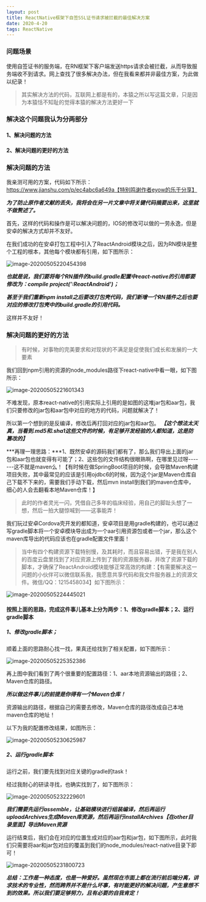 ```yaml
---
layout: post
title: ReactNative框架下自签SSL证书请求被拦截的最佳解决方案
date: 2020-4-20
tags: ReactNative   
---
```


### 问题场景

​使用自签证书的服务端，在RN框架下客户端发送https请求会被拦截，从而导致服务端收不到请求。网上查找了很多解决办法，但在我看来都并非最佳方案，为此做以纪录！

>其实解决方法的代码，互联网上都是有的，本猿之所以写这篇文章，只是因为本猿恬不知耻的觉得本猿的解决方法更好一下

### 解决这个问题我认为分两部分

#### 1、解决问题的方法

#### 2、解决问题的更好的方法

### 解决问题的方法

我亲测可用的方案，代码如下所示：https://www.jianshu.com/p/ec4abc6a649a【特别鸣谢作者eyow的乐于分享】

***为了防止原作者文献的丢失，我将会在另一片文章中将关键代码摘要出来，这里就不做赘述了。***

首先，这样的代码和操作是可以解决问题的，IOS的修改可以做的一劳永逸，但是安卓的解决方式却并不友好。

在我们成功的在安卓打包工程中引入了ReactAndroid模块之后，因为RN模块是整个工程的根本，其他每个模块都有引用，如下图所示：

![image-20200505220454398](https://mashaojie.club/download/source/typora-user-images/image-20200505220454398.png)

***也就是说，我们要将每个RN插件的build.gradle配置中react-native的引用都要修改为：compile project(':ReactAndroid')；***

***甚至于我们重新npm install之后要改打包壳代码，我们新增一个RN插件之后也要对应的修改打包壳中的build.gradle的引用代码。***

这样并不友好！

### 解决问题的更好的方法

> 有时候，对事物的完美要求和对现状的不满足是促使我们成长和发展的一大要素

我们回到npm引用的资源的node_modules路径下react-native中看一眼，如下图所示：

![image-20200505221601343](https://mashaojie.club/download/source/typora-user-images/image-20200505221601343.png)

不难发现，原本react-native的引用实际上引用的是如图的这堆jar包和aar包，我们只要修改的jar包和aar包中对应的地方的代码，问题就解决了！

所以第一个想到的是反编译，修改后再打回对应的jar包和aar包。
***【这个想法太天真，当看到.md5和.sha1这些文件的时候，有足够开发经验的人都知道，这是防篡改的】***

***再理一理思路：***1、既然安卓的源码我们都有了，那么我们导出上面的jar包和aar包也就变得有可能了；2、这些包的文件结构很眼熟啊，在哪里见过呀-------这不就是maven么！【有时候在做SpringBoot项目的时候，会导致Maven构建项目失败，其中最常见的应该是引用ojdbc6的时候，因为这个jar是Maven仓库自己下载不下来的，需要我们手动下载，然后mvn install到我们的maven仓库中，细心的人会去翻看本地Maven仓库！】

> 此时的作者灵光一闪，凭借自己多年的临床经验，用自己的脚趾头想了一想，然后一拍大腿惊喊到——这事能弄！

我们玩过安卓Cordova壳开发的都知道，安卓项目是用gradle构建的，也可以通过写gradle脚本将一个安卓模块导出成为一个aar引用资源包或者一个jar，那么这个maven库导出的代码应该也在gradle配置文件里面！

> 当中有四个构建资源下载特别慢，及其耗时，而且容易出错，于是我在别人的百度云盘里找到了对应资源上传到了我的资源服务器，并改了资源下载的脚本，才确保了ReactAndroid模块能够正常高效的构建：【有需要解决这一问题的小伙伴可以微信联系我，我愿意共享代码和我文件服务器上的资源文件。微信/QQ：1215458034】如下图所示：

![image-20200505224445021](https://mashaojie.club/download/source/typora-user-images/image-20200505224445021.png)

#### 按照上面的思路，完成这件事儿基本上分为两步：1、修改gradle脚本；2、运行gradle脚本

##### 1、修改gradle脚本；

顺着上面的思路耐心找一找，果真还给找到了相关配置，如下图所示：

![image-20200505225352386](https://mashaojie.club/download/source/typora-user-images/image-20200505225352386.png)

再上图中我们看到了两个很重要的配置路径：1、aar本地资源输出的路径；2、Maven仓库的路径。

***所以做这件事儿的前提是你得有一个Maven仓库！***

资源输出的路径，根据自己的需要去修改，Maven仓库的路径改成自己本地maven仓库的地址！

以下为我的配置修改结果，如图所示：

![image-20200505230625987](https://mashaojie.club/download/source/typora-user-images/image-20200505230625987.png)

##### 2、运行gradle脚本

运行之前，我们要先找到对应关键的gradle的task！

经过我耐心的研读寻找，也确实找到了，如下图所示：

![image-20200505232229601](https://mashaojie.club/download/source/typora-user-images/image-20200505232229601.png)

***我们需要先运行assemble，让基础模块进行组装编译，然后再运行uploadArchives生成Maven库资源，然后再运行installArchives【在other目录里面】导出Maven资源***

运行结束后，我们会在对应的位置生成对应的aar包和jar包，如下图所示，此时我们只需要将aar和jar包对应的覆盖到我们的node_modules/react-native目录下即可！

![image-20200505231800723](https://mashaojie.club/download/source/typora-user-images/image-20200505231800723.png)

***总结：工作是一种态度，也是一种爱好。虽然现在市面上都在流行前后端分离，讲求技术的专业性，然而跨界并不是什么坏事，有时能更好的解决问题，产生意想不到的效果。所以我们要足够努力，且有必要的自我肯定！***